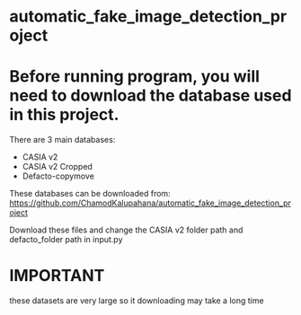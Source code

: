 # automatic_fake_image_detection_project

# Before running program, you will need to download the database used in this project. #

There are 3 main databases:
 - CASIA v2
 - CASIA v2 Cropped
 - Defacto-copymove

These databases can be downloaded from:
https://github.com/ChamodKalupahana/automatic_fake_image_detection_project

Download these files and change the CASIA v2 folder path and defacto_folder path in input.py

# IMPORTANT # 
these datasets are very large so it downloading may take a long time


